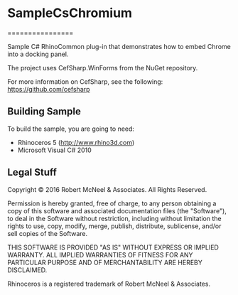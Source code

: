 # SampleCsChromium
================

Sample C# RhinoCommon plug-in that demonstrates how to embed Chrome into a docking panel.

The project uses CefSharp.WinForms from the NuGet repository.

For more information on CefSharp, see the following:
https://github.com/cefsharp

Building Sample
--------------------
To build the sample, you are going to need:

* Rhinoceros 5 (http://www.rhino3d.com)
* Microsoft Visual C# 2010

Legal Stuff
-----------
Copyright © 2016 Robert McNeel & Associates. All Rights Reserved.

Permission is hereby granted, free of charge, to any person obtaining a copy of
this software and associated documentation files (the "Software"), to deal in
the Software without restriction, including without limitation the rights to use,
copy, modify, merge, publish, distribute, sublicense, and/or sell copies of the
Software.

THIS SOFTWARE IS PROVIDED "AS IS" WITHOUT EXPRESS OR IMPLIED WARRANTY. ALL IMPLIED
WARRANTIES OF FITNESS FOR ANY PARTICULAR PURPOSE AND OF MERCHANTABILITY ARE HEREBY
DISCLAIMED.

Rhinoceros is a registered trademark of Robert McNeel & Associates.
